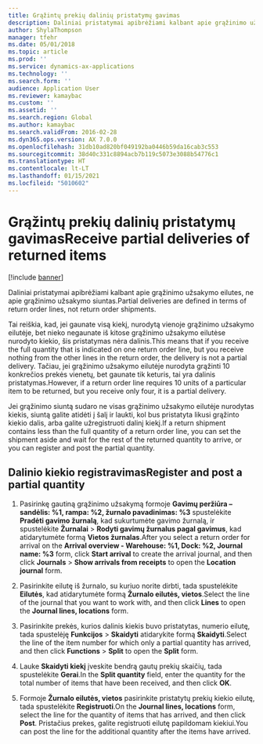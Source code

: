 ```yaml
---
title: Grąžintų prekių dalinių pristatymų gavimas
description: Daliniai pristatymai apibrėžiami kalbant apie grąžinimo užsakymo eilutes, ne apie grąžinimo užsakymo siuntas.
author: ShylaThompson
manager: tfehr
ms.date: 05/01/2018
ms.topic: article
ms.prod: ''
ms.service: dynamics-ax-applications
ms.technology: ''
ms.search.form: ''
audience: Application User
ms.reviewer: kamaybac
ms.custom: ''
ms.assetid: ''
ms.search.region: Global
ms.author: kamaybac
ms.search.validFrom: 2016-02-28
ms.dyn365.ops.version: AX 7.0.0
ms.openlocfilehash: 31db10ad820bf049192ba0446b59da16cab3c553
ms.sourcegitcommit: 38d40c331c8894acb7b119c5073e3088b54776c1
ms.translationtype: HT
ms.contentlocale: lt-LT
ms.lasthandoff: 01/15/2021
ms.locfileid: "5010602"
---
```

# <a name="receive-partial-deliveries-of-returned-items"></a><span data-ttu-id="cdb16-103">Grąžintų prekių dalinių pristatymų gavimas</span><span class="sxs-lookup"><span data-stu-id="cdb16-103">Receive partial deliveries of returned items</span></span>    

[!include [banner](../includes/banner.md)]


<span data-ttu-id="cdb16-104">Daliniai pristatymai apibrėžiami kalbant apie grąžinimo užsakymo eilutes, ne apie grąžinimo užsakymo siuntas.</span><span class="sxs-lookup"><span data-stu-id="cdb16-104">Partial deliveries are defined in terms of return order lines, not return order shipments.</span></span>

<span data-ttu-id="cdb16-105">Tai reiškia, kad, jei gaunate visą kiekį, nurodytą vienoje grąžinimo užsakymo eilutėje, bet nieko negaunate iš kitose grąžinimo užsakymo eilutėse nurodyto kiekio, šis pristatymas nėra dalinis.</span><span class="sxs-lookup"><span data-stu-id="cdb16-105">This means that if you receive the full quantity that is indicated on one return order line, but you receive nothing from the other lines in the return order, the delivery is not a partial delivery.</span></span> <span data-ttu-id="cdb16-106">Tačiau, jei grąžinimo užsakymo eilutėje nurodyta grąžinti 10 konkrečios prekės vienetų, bet gaunate tik keturis, tai yra dalinis pristatymas.</span><span class="sxs-lookup"><span data-stu-id="cdb16-106">However, if a return order line requires 10 units of a particular item to be returned, but you receive only four, it is a partial delivery.</span></span>

<span data-ttu-id="cdb16-107">Jei grąžinimo siuntą sudaro ne visas grąžinimo užsakymo eilutėje nurodytas kiekis, siuntą galite atidėti į šalį ir laukti, kol bus pristatyta likusi grąžinto kiekio dalis, arba galite užregistruoti dalinį kiekį.</span><span class="sxs-lookup"><span data-stu-id="cdb16-107">If a return shipment contains less than the full quantity of a return order line, you can set the shipment aside and wait for the rest of the returned quantity to arrive, or you can register and post the partial quantity.</span></span>

## <a name="register-and-post-a-partial-quantity"></a><span data-ttu-id="cdb16-108">Dalinio kiekio registravimas</span><span class="sxs-lookup"><span data-stu-id="cdb16-108">Register and post a partial quantity</span></span>

1.  <span data-ttu-id="cdb16-109">Pasirinkę gautiną grąžinimo užsakymą formoje **Gavimų peržiūra – sandėlis: %1, rampa: %2, žurnalo pavadinimas: %3** spustelėkite **Pradėti gavimo žurnalą**, kad sukurtumėte gavimo žurnalą, ir spustelėkite **Žurnalai** \> **Rodyti gavimų žurnalus pagal gavimus**, kad atidarytumėte formą **Vietos žurnalas**.</span><span class="sxs-lookup"><span data-stu-id="cdb16-109">After you select a return order for arrival on the **Arrival overview - Warehouse: %1, Dock: %2, Journal name: %3** form, click **Start arrival** to create the arrival journal, and then click **Journals** \> **Show arrivals from receipts** to open the **Location journal** form.</span></span>

2.  <span data-ttu-id="cdb16-110">Pasirinkite eilutę iš žurnalo, su kuriuo norite dirbti, tada spustelėkite **Eilutės**, kad atidarytumėte formą **Žurnalo eilutės, vietos**.</span><span class="sxs-lookup"><span data-stu-id="cdb16-110">Select the line of the journal that you want to work with, and then click **Lines** to open the **Journal lines, locations** form.</span></span>

3.  <span data-ttu-id="cdb16-111">Pasirinkite prekės, kurios dalinis kiekis buvo pristatytas, numerio eilutę, tada spustelėję **Funkcijos** \> **Skaidyti** atidarykite formą **Skaidyti**.</span><span class="sxs-lookup"><span data-stu-id="cdb16-111">Select the line of the item number for which only a partial quantity has arrived, and then click **Functions** \> **Split** to open the **Split** form.</span></span>

4.  <span data-ttu-id="cdb16-112">Lauke **Skaidyti kiekį** įveskite bendrą gautų prekių skaičių, tada spustelėkite **Gerai**.</span><span class="sxs-lookup"><span data-stu-id="cdb16-112">In the **Split quantity** field, enter the quantity for the total number of items that have been received, and then click **OK**.</span></span>

5.  <span data-ttu-id="cdb16-113">Formoje **Žurnalo eilutės, vietos** pasirinkite pristatytų prekių kiekio eilutę, tada spustelėkite **Registruoti**.</span><span class="sxs-lookup"><span data-stu-id="cdb16-113">On the **Journal lines, locations** form, select the line for the quantity of items that has arrived, and then click **Post**.</span></span> <span data-ttu-id="cdb16-114">Pristačius prekes, galite registruoti eilutę papildomam kiekiui.</span><span class="sxs-lookup"><span data-stu-id="cdb16-114">You can post the line for the additional quantity after the items have arrived.</span></span>




